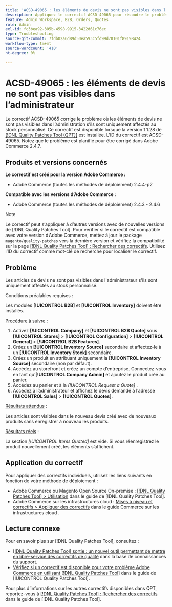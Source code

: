 ```yaml
---
title: 'ACSD-49065 : les éléments de devis ne sont pas visibles dans l’administrateur'
description: Appliquez le correctif ACSD-49065 pour résoudre le problème d’Adobe Commerce où les éléments de devis ne sont pas visibles dans l’administration s’ils sont uniquement affectés au stock personnalisé.
feature: Admin Workspace, B2B, Orders, Quotes
role: Admin
exl-id: fc3bea92-305b-4598-9915-3422d61c76ec
type: Troubleshooting
source-git-commit: 7fdb02a6d89d50ea593c5fd99d78101f89198424
workflow-type: tm+mt
source-wordcount: '410'
ht-degree: 0%

---
```


# ACSD-49065 : les éléments de devis ne sont pas visibles dans l’administrateur

Le correctif ACSD-49065 corrige le problème où les éléments de devis ne sont pas visibles dans l’administration s’ils sont uniquement affectés au stock personnalisé. Ce correctif est disponible lorsque la version 1.1.28 de [[!DNL Quality Patches Tool (QPT)]](https://experienceleague.adobe.com/fr/docs/commerce-operations/tools/quality-patches-tool/quality-patches-tool-to-self-serve-quality-patches) est installée. L’ID du correctif est ACSD-49065. Notez que le problème est planifié pour être corrigé dans Adobe Commerce 2.4.7.

## Produits et versions concernés

**Le correctif est créé pour la version Adobe Commerce :**

* Adobe Commerce (toutes les méthodes de déploiement) 2.4.4-p2

**Compatible avec les versions d’Adobe Commerce :**

* Adobe Commerce (toutes les méthodes de déploiement) 2.4.3 - 2.4.6

>[!NOTE]
>
>Le correctif peut s’appliquer à d’autres versions avec de nouvelles versions de [!DNL Quality Patches Tool]. Pour vérifier si le correctif est compatible avec votre version d’Adobe Commerce, mettez à jour le package `magento/quality-patches` vers la dernière version et vérifiez la compatibilité sur la page [[!DNL Quality Patches Tool] : Rechercher des correctifs](https://experienceleague.adobe.com/tools/commerce-quality-patches/index.html?lang=fr). Utilisez l’ID du correctif comme mot-clé de recherche pour localiser le correctif.

## Problème

Les articles de devis ne sont pas visibles dans l&#39;administrateur s&#39;ils sont uniquement affectés au stock personnalisé.

Conditions préalables requises :

Les modules **[!UICONTROL B2B]** et **[!UICONTROL Inventory]** doivent être installés.

<u>Procédure à suivre </u> :

1. Activez **[!UICONTROL Company]** et **[!UICONTROL B2B Quote]** sous **[!UICONTROL Stores]** > **[!UICONTROL Configuration]** > **[!UICONTROL General]** > **[!UICONTROL B2B Features]**.
1. Créez un **[!UICONTROL Inventory Source]** secondaire et affectez-le à un **[!UICONTROL Inventory Stock]** secondaire.
1. Créez un produit en attribuant uniquement la **[!UICONTROL Inventory Source]** secondaire (non par défaut).
1. Accédez au storefront et créez un compte d’entreprise. Connectez-vous en tant qu’**[!UICONTROL Company Admin]** et ajoutez le produit créé au panier.
1. Accédez au panier et à la *[!UICONTROL Request a Quote]* .
1. Accédez à l’administrateur et affichez le devis demandé à l’adresse **[!UICONTROL Sales]** > **[!UICONTROL Quotes]**.

<u>Résultats attendus</u> :

Les articles sont visibles dans le nouveau devis créé avec de nouveaux produits sans enregistrer à nouveau les produits.

<u>Résultats réels</u> :

La section *[!UICONTROL Items Quoted]* est vide. Si vous réenregistrez le produit nouvellement créé, les éléments s’affichent.

## Application du correctif

Pour appliquer des correctifs individuels, utilisez les liens suivants en fonction de votre méthode de déploiement :

* Adobe Commerce ou Magento Open Source On-premise : [[!DNL Quality Patches Tool] > Utilisation](/help/tools/quality-patches-tool/usage.md) dans le guide de [!DNL Quality Patches Tool].
* Adobe Commerce sur les infrastructures cloud : [Mises à niveau et correctifs > Appliquer des correctifs](https://experienceleague.adobe.com/docs/commerce-cloud-service/user-guide/develop/upgrade/apply-patches.html?lang=fr) dans le guide Commerce sur les infrastructures cloud .

## Lecture connexe

Pour en savoir plus sur [!DNL Quality Patches Tool], consultez :

* [[!DNL Quality Patches Tool] sortie : un nouvel outil permettant de mettre en libre-service des correctifs de qualité](https://experienceleague.adobe.com/fr/docs/commerce-operations/tools/quality-patches-tool/quality-patches-tool-to-self-serve-quality-patches) dans la base de connaissances du support.
* [Vérifiez si un correctif est disponible pour votre problème Adobe Commerce en utilisant [!DNL Quality Patches Tool]](/help/tools/quality-patches-tool/patches-available-in-qpt/check-patch-for-magento-issue-with-magento-quality-patches.md) dans le guide de [!UICONTROL Quality Patches Tool].


Pour plus d’informations sur les autres correctifs disponibles dans QPT, reportez-vous à [[!DNL Quality Patches Tool] : Rechercher des correctifs](https://experienceleague.adobe.com/tools/commerce-quality-patches/index.html?lang=fr) dans le guide de [!DNL Quality Patches Tool].
